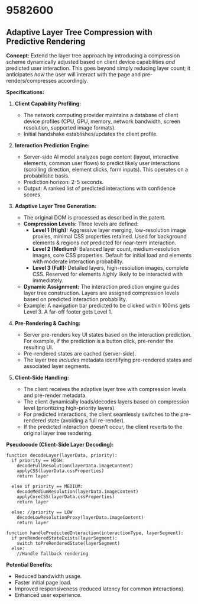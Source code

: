 # 9582600

## Adaptive Layer Tree Compression with Predictive Rendering

**Concept:** Extend the layer tree approach by introducing a compression scheme dynamically adjusted based on client device capabilities *and* predicted user interaction. This goes beyond simply reducing layer count; it anticipates *how* the user will interact with the page and pre-renders/compresses accordingly.

**Specifications:**

1.  **Client Capability Profiling:**
    *   The network computing provider maintains a database of client device profiles (CPU, GPU, memory, network bandwidth, screen resolution, supported image formats).
    *   Initial handshake establishes/updates the client profile.

2.  **Interaction Prediction Engine:**
    *   Server-side AI model analyzes page content (layout, interactive elements, common user flows) to predict likely user interactions (scrolling direction, element clicks, form inputs).  This operates on a probabilistic basis.
    *   Prediction horizon: 2-5 seconds.
    *   Output: A ranked list of predicted interactions with confidence scores.

3.  **Adaptive Layer Tree Generation:**
    *   The original DOM is processed as described in the patent.
    *   **Compression Levels:**  Three levels are defined:
        *   **Level 1 (High):** Aggressive layer merging, low-resolution image proxies, minimal CSS properties retained. Used for background elements & regions *not* predicted for near-term interaction.
        *   **Level 2 (Medium):**  Balanced layer count, medium-resolution images, core CSS properties. Default for initial load and elements with moderate interaction probability.
        *   **Level 3 (Full):**  Detailed layers, high-resolution images, complete CSS. Reserved for elements *highly* likely to be interacted with immediately.
    *   **Dynamic Assignment:**  The interaction prediction engine guides layer tree construction. Layers are assigned compression levels based on predicted interaction probability.
    *   Example: A navigation bar predicted to be clicked within 100ms gets Level 3. A far-off footer gets Level 1.

4.  **Pre-Rendering & Caching:**
    *   Server pre-renders key UI states based on the interaction prediction. For example, if the prediction is a button click, pre-render the resulting UI.
    *   Pre-rendered states are cached (server-side).
    *   The layer tree *includes* metadata identifying pre-rendered states and associated layer segments.

5.  **Client-Side Handling:**
    *   The client receives the adaptive layer tree with compression levels and pre-render metadata.
    *   The client dynamically loads/decodes layers based on compression level (prioritizing high-priority layers).
    *   For predicted interactions, the client seamlessly switches to the pre-rendered state (avoiding a full re-render).
    *   If the predicted interaction doesn’t occur, the client reverts to the original layer tree rendering.

**Pseudocode (Client-Side Layer Decoding):**

```
function decodeLayer(layerData, priority):
  if priority == HIGH:
    decodeFullResolution(layerData.imageContent)
    applyCSS(layerData.cssProperties)
    return layer

  else if priority == MEDIUM:
    decodeMediumResolution(layerData.imageContent)
    applyCoreCSS(layerData.cssProperties)
    return layer

  else: //priority == LOW
    decodeLowResolutionProxy(layerData.imageContent)
    return layer

function handlePredictedInteraction(interactionType, layerSegment):
  if preRenderedStateExists(layerSegment):
    switch toPreRenderedState(layerSegment)
  else:
    //Handle fallback rendering
```

**Potential Benefits:**

*   Reduced bandwidth usage.
*   Faster initial page load.
*   Improved responsiveness (reduced latency for common interactions).
*   Enhanced user experience.
